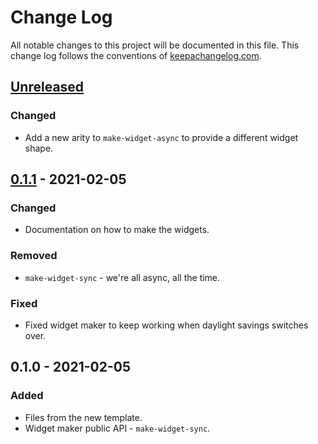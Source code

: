 # Change Log
All notable changes to this project will be documented in this file. This change log follows the conventions of [keepachangelog.com](http://keepachangelog.com/).

## [Unreleased]
### Changed
- Add a new arity to `make-widget-async` to provide a different widget shape.

## [0.1.1] - 2021-02-05
### Changed
- Documentation on how to make the widgets.

### Removed
- `make-widget-sync` - we're all async, all the time.

### Fixed
- Fixed widget maker to keep working when daylight savings switches over.

## 0.1.0 - 2021-02-05
### Added
- Files from the new template.
- Widget maker public API - `make-widget-sync`.

[Unreleased]: https://github.com/weloveclojure/real_world_analytics/compare/0.1.1...HEAD
[0.1.1]: https://github.com/weloveclojure/real_world_analytics/compare/0.1.0...0.1.1
